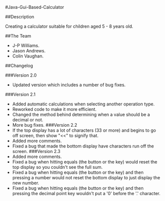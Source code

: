 #Java-Gui-Based-Calculator

##Description

Creating a calculator suitable for children aged 5 - 8 years old.

##The Team
 * J-P Williams.
 * Jason Andrews.
 * Colin Vaughan.

##Changelog

###Version 2.0
 * Updated version which includes a number of bug fixes.
 
###Version 2.1
 * Added automatic calculations when selecting another operation type.
 * Reworked code to make it more efficient.
 * Changed the method behind determining when a value should be a decimal or not.
 * More bug fixes.
###Version 2.2
 * If the top display has a lot of characters (33 or more) and begins to go off screen, then show "<<" to signify that.
 * Added more comments.
 * Fixed a bug that made the bottom display have characters run off the screen.
 ###Version 2.3
 * Added more comments.
 * Fixed a bug when hitting equals (the button or the key) would reset the top display so you couldn't see the full sum.
 * Fixed a bug when hitting equals (the button or the key) and then pressing a number would not reset the bottom display to just display the new number. 
 * Fixed a bug when hitting equals (the button or the key) and then pressing the decimal point key wouldn't put a '0' before the '.' character.
 
